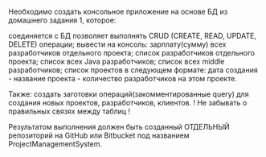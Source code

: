 Необходимо создать консольное приложение на основе БД из домашнего задания 1, которое:

соединяется с БД
позволяет выполнять CRUD (CREATE, READ, UPDATE, DELETE) операции;
вывести на консоль:
зарплату(сумму) всех разработчиков отдельного проекта;
список разработчиков отдельного проекта;
список всех Java разработчиков;
список всех middle разработчиков;
список проектов в следующем формате: 
дата создания - название проекта - количество разработчиков на этом проекте.

Также: создать заготовки операций(закомментированные query) для создания новых проектов,
разработчиков, клиентов.
! Не забывать о правильных связях между таблиц !

Результатом выполнения должен быть созданный ОТДЕЛЬНЫЙ репозиторий на GitHub 
или Bitbucket под названием ProjectManagementSystem.